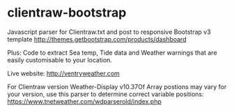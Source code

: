 # clientraw-bootstrap
Javascript parser for Clientraw.txt and post to responsive Bootstrap v3 template
http://themes.getbootstrap.com/products/dashboard

Plus: Code to extract Sea temp, Tide data and Weather warnings that are easily customisable to your location.

Live website: http://ventryweather.com

For Clientraw version Weather-Display v10.37Of
Array postions may vary for your version, use this parser to determine correct variable positions:
https://www.tnetweather.com/wdparserold/index.php

